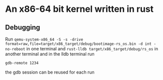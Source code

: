 # An x86-64 bit kernel written in rust


## Debugging

Run `qemu-system-x86_64 -S -s -drive format=raw,file=target/x86_target/debug/bootimage-rs_os.bin -d int -no-reboot` in one terminal and
`rust-lldb target/x86_target/debug/rs_os` in another terminal and in the lldb terminal run 

`gdb-remote 1234`

the gdb session can be reused for each run
